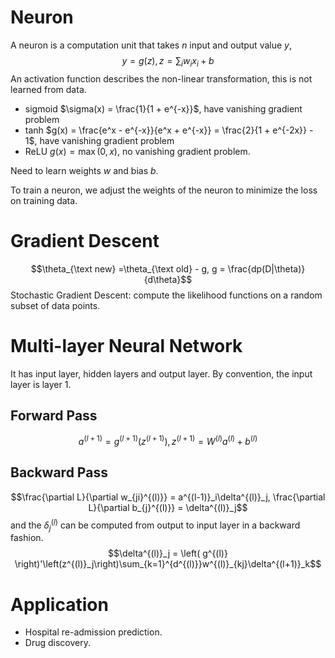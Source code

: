# Neuron
A neuron is a computation unit that takes $n$ input and output value $y$,
$$y = g(z), z = \sum_i w_i x_i + b$$
An activation function describes the non-linear transformation, this is not learned from data.  
- sigmoid $\sigma(x) = \frac{1}{1 + e^{-x}}$, have vanishing gradient problem
- tanh $g(x) = \frac{e^x - e^{-x}}{e^x + e^{-x}} = \frac{2}{1 + e^{-2x}} - 1$, have vanishing gradient problem
- ReLU $g(x) = \max(0, x)$, no vanishing gradient problem.

Need to learn weights $w$ and bias $b$.

To train a neuron, we adjust the weights of the neuron to minimize the loss on training data. 
# Gradient Descent
$$\theta_{\text new} =\theta_{\text old} - g, g = \frac{dp(D|\theta)}{d\theta}$$
Stochastic Gradient Descent: compute the likelihood functions on a random subset of data points. 

# Multi-layer Neural Network
It has input layer, hidden layers and output layer. By convention, the input layer is layer 1. 
## Forward Pass
$$a^{(l+1)} = g^{(l+1)}\left(z^{(l+1)}\right), z^{(l+1)} = W^{(l)}a^{(l)}+b^{(l)}$$
## Backward Pass
$$\frac{\partial L}{\partial w_{ji}^{(l)}} = a^{(l-1)}_i\delta^{(l)}_j, \frac{\partial L}{\partial b_{j}^{(l)}} = \delta^{(l)}_j$$
and the $\delta^{(l)}_j$ can be computed from output to input layer in a backward fashion. 
$$\delta^{(l)}_j = \left( g^{(l)} \right)'\left(z^{(l)}_j\right)\sum_{k=1}^{d^{(l)}}w^{(l)}_{kj}\delta^{(l+1)}_k$$
# Application
- Hospital re-admission prediction.
- Drug discovery.